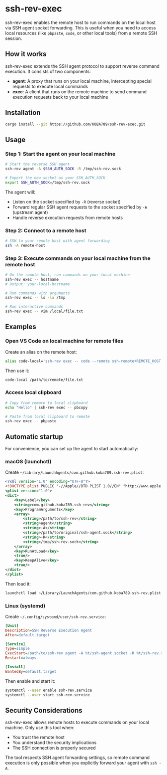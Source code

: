 # ssh-rev-exec

ssh-rev-exec enables the remote host to run commands on the local host via SSH agent socket forwarding. This is useful when you need to access local resources (like `pbpaste`, `code`, or other local tools) from a remote SSH session.

## How it works

ssh-rev-exec extends the SSH agent protocol to support reverse command execution. It consists of two components:

- **agent**: A proxy that runs on your local machine, intercepting special requests to execute local commands
- **exec**: A client that runs on the remote machine to send command execution requests back to your local machine

## Installation

```bash
cargo install --git https://github.com/KOBA789/ssh-rev-exec.git
```

## Usage

### Step 1: Start the agent on your local machine

```bash
# Start the reverse SSH agent
ssh-rev agent -A $SSH_AUTH_SOCK -R /tmp/ssh-rev.sock

# Export the new socket as your SSH_AUTH_SOCK
export SSH_AUTH_SOCK=/tmp/ssh-rev.sock
```

The agent will:
- Listen on the socket specified by `-R` (reverse socket)
- Forward regular SSH agent requests to the socket specified by `-A` (upstream agent)
- Handle reverse execution requests from remote hosts

### Step 2: Connect to a remote host

```bash
# SSH to your remote host with agent forwarding
ssh -A remote-host
```

### Step 3: Execute commands on your local machine from the remote host

```bash
# On the remote host, run commands on your local machine
ssh-rev exec -- hostname
# Output: your-local-hostname

# Run commands with arguments
ssh-rev exec -- ls -la /tmp

# Run interactive commands
ssh-rev exec -- vim /local/file.txt
```

## Examples

### Open VS Code on local machine for remote files

Create an alias on the remote host:

```bash
alias code-local='ssh-rev exec -- code --remote ssh-remote+REMOTE_HOST'
```

Then use it:

```bash
code-local /path/to/remote/file.txt
```

### Access local clipboard

```bash
# Copy from remote to local clipboard
echo "Hello" | ssh-rev exec -- pbcopy

# Paste from local clipboard to remote
ssh-rev exec -- pbpaste
```

## Automatic startup

For convenience, you can set up the agent to start automatically:

### macOS (launchctl)

Create `~/Library/LaunchAgents/com.github.koba789.ssh-rev.plist`:

```xml
<?xml version="1.0" encoding="UTF-8"?>
<!DOCTYPE plist PUBLIC "-//Apple//DTD PLIST 1.0//EN" "http://www.apple.com/DTDs/PropertyList-1.0.dtd">
<plist version="1.0">
<dict>
    <key>Label</key>
    <string>com.github.koba789.ssh-rev</string>
    <key>ProgramArguments</key>
    <array>
        <string>/path/to/ssh-rev</string>
        <string>agent</string>
        <string>-A</string>
        <string>/path/to/original/ssh-agent.sock</string>
        <string>-R</string>
        <string>/tmp/ssh-rev.sock</string>
    </array>
    <key>RunAtLoad</key>
    <true/>
    <key>KeepAlive</key>
    <true/>
</dict>
</plist>
```

Then load it:

```bash
launchctl load ~/Library/LaunchAgents/com.github.koba789.ssh-rev.plist
```

### Linux (systemd)

Create `~/.config/systemd/user/ssh-rev.service`:

```ini
[Unit]
Description=SSH Reverse Execution Agent
After=default.target

[Service]
Type=simple
ExecStart=/path/to/ssh-rev agent -A %t/ssh-agent.socket -R %t/ssh-rev.socket
Restart=always

[Install]
WantedBy=default.target
```

Then enable and start it:

```bash
systemctl --user enable ssh-rev.service
systemctl --user start ssh-rev.service
```

## Security Considerations

ssh-rev-exec allows remote hosts to execute commands on your local machine. Only use this tool when:

- You trust the remote host
- You understand the security implications
- The SSH connection is properly secured

The tool respects SSH agent forwarding settings, so remote command execution is only possible when you explicitly forward your agent with `ssh -A`.
